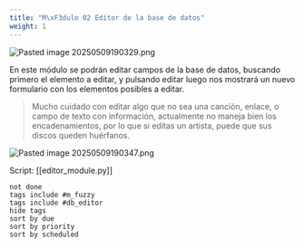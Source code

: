 ```yaml
---
title: "M\xF3dulo 02 Editor de la base de datos"
weight: 1
---
```


![Pasted image 20250509190329.png](Pasted-image-20250509190329.png)

En este módulo se podrán editar campos de la base de datos, buscando primero el elemento a editar, y pulsando editar luego nos mostrará un nuevo formulario con los elementos posibles a editar.

> Mucho cuidado con editar algo que no sea una canción, enlace, o campo de texto con información, actualmente no maneja bien los encadenamientos, por lo que si editas un artista, puede que sus discos queden huérfanos.

![Pasted image 20250509190347.png](Pasted-image-20250509190347.png)

Script:
[[editor_module.py]]

```tasks
not done
tags include #m_fuzzy
tags include #db_editor 
hide tags
sort by due
sort by priority
sort by scheduled
```